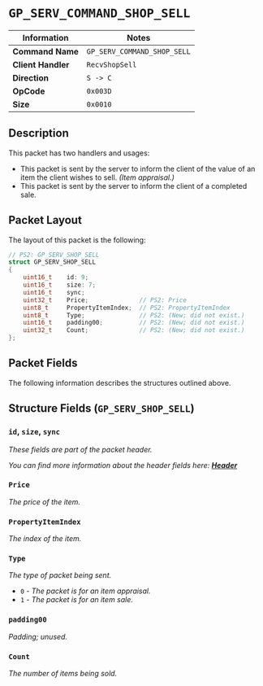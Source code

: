 # `GP_SERV_COMMAND_SHOP_SELL`

| Information               | Notes |
|---                        |---    |
| **Command Name**          | `GP_SERV_COMMAND_SHOP_SELL` |
| **Client Handler**        | `RecvShopSell` |
| **Direction**             | `S -> C` |
| **OpCode**                | `0x003D` |
| **Size**                  | `0x0010` |

## Description

This packet has two handlers and usages:

  - This packet is sent by the server to inform the client of the value of an item the client wishes to sell. _(Item appraisal.)_
  - This packet is sent by the server to inform the client of a completed sale.

## Packet Layout

The layout of this packet is the following:

```cpp
// PS2: GP_SERV_SHOP_SELL
struct GP_SERV_SHOP_SELL
{
    uint16_t    id: 9;
    uint16_t    size: 7;
    uint16_t    sync;
    uint32_t    Price;              // PS2: Price
    uint8_t     PropertyItemIndex;  // PS2: PropertyItemIndex
    uint8_t     Type;               // PS2: (New; did not exist.)
    uint16_t    padding00;          // PS2: (New; did not exist.)
    uint32_t    Count;              // PS2: (New; did not exist.)
};
```

## Packet Fields

The following information describes the structures outlined above.

## Structure Fields (`GP_SERV_SHOP_SELL`)

### `id`, `size`, `sync`

_These fields are part of the packet header._

_You can find more information about the header fields here: [**Header**](/world/HEADER.md)_

### `Price`

_The price of the item._

### `PropertyItemIndex`

_The index of the item._

### `Type`

_The type of packet being sent._

  - `0` - _The packet is for an item appraisal._
  - `1` - _The packet is for an item sale._

### `padding00`

_Padding; unused._

### `Count`

_The number of items being sold._
